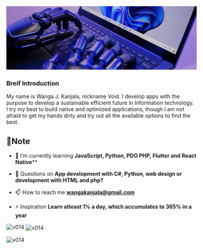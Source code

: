 <img src="banner.jpg" alt="Robotic hands typing on windows 11 based laptop">

### Breif Introduction

My name is Wanga J. Kanjala, nickname Void. I develop apps with the purpose to develop a sustainable efficient future in Information technology. I try my best to build native and optimized applications, though I am not afraid to get my hands dirty and try out all the available options to find the best.

## 📝Note

- 🌱 I’m currently learning **JavaScript, Python, PDO PHP, Flutter and React Native****

- 💬 Questions on **App development with C#, Python, web design or development with HTML and php?**

- 📫 How to reach me **wangakanjala@gmail.com**

- ⚡ Inspiration **Learn atleast 1% a day, which accumulates to 365% in a year**

<p><img align="left" src="https://github-readme-stats.vercel.app/api/top-langs?username=v014&show_icons=true&locale=en&layout=compact" alt="v014" /></p>

<p>&nbsp;<img align="center" src="https://github-readme-stats.vercel.app/api?username=v014&show_icons=true&locale=en" alt="v014" /></p>

<p><img align="center" src="https://github-readme-streak-stats.herokuapp.com/?user=v014&" alt="v014" /></p>

